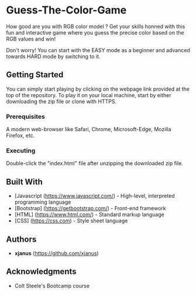# Guess-The-Color-Game

How good are you with RGB color model ? Get your skills honned with this fun and interactive game where you guess the precise color based on the RGB values and win!

Don't worry! You can start with the EASY mode as a beginner and advanced towards HARD mode by switching to it.

## Getting Started

You can simply start playing by clicking on the webpage link provided at the top of the repository.
To play it on your local machine, start by either downloading the zip file or clone with HTTPS.

### Prerequisites

A modern web-browser like Safari, Chrome, Microsoft-Edge, Mozilla Firefox, etc.

### Executing

Double-click the "index.html" file after unzipping the downloaded zip file.

## Built With

* [Javascript (https://www.javascript.com/) - High-level, interpreted programming language
* [Bootstrap] (https://getbootstrap.com/) - Front-end framework
* [HTML] (https://www.html.com/) - Standard markup language
* [CSS] (https://css.com) - Style sheet language

## Authors

* **xjanus** (https://github.com/xjanus)

## Acknowledgments

* Colt Steele's Bootcamp course
